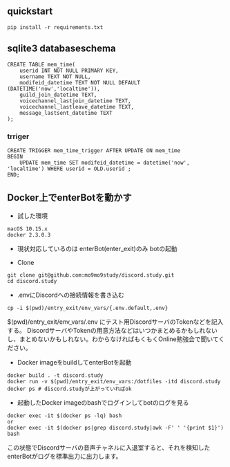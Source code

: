 ## quickstart
```
pip install -r requirements.txt
```


## sqlite3 databaseschema
```
CREATE TABLE mem_time(
    userid INT NOT NULL PRIMARY KEY,
    username TEXT NOT NULL,
    modifeid_datetime TEXT NOT NULL DEFAULT (DATETIME('now','localtime')),
    guild_join_datetime TEXT,
    voicechannel_lastjoin_datetime TEXT,
    voicechannel_lastleave_datetime TEXT,
    message_lastsent_datetime TEXT
);
```
### trriger
```
CREATE TRIGGER mem_time_trigger AFTER UPDATE ON mem_time
BEGIN
    UPDATE mem_time SET modifeid_datetime = datetime('now', 'localtime') WHERE userid = OLD.userid ;
END;
```


## Docker上でenterBotを動かす

- 試した環境
```
macOS 10.15.x
docker 2.3.0.3
```

- 現状対応しているのは
enterBot(enter_exit)のみ
botの起動


- Clone
```
git clone git@github.com:mo9mo9study/discord.study.git
cd discord.study
```

- .envにDiscordへの接続情報を書き込む

```
cp -i $(pwd)/entry_exit/env_vars/{.env.default,.env}
```
$(pwd)/entry_exit/env_vars/.env にテスト用DiscordサーバのTokenなどを記入する。
DiscordサーバやTokenの用意方法などはいつかまとめるかもしれないし、まとめないかもしれない。わからなければもくもくOnline勉強会で聞いてください。


- Docker imageをbuildしてenterBotを起動
```
docker build . -t discord.study
docker run -v $(pwd)/entry_exit/env_vars:/dotfiles -itd discord.study
docker ps # discord.studyが上がっていればok
```

- 起動したDocker imageのbashでログインしてbotのログを見る
```
docker exec -it $(docker ps -lq) bash  
or
docker exec -it $(docker ps|grep discord.study|awk -F' ' '{print $1}') bash  
```
この状態でDiscordサーバの音声チャネルに入退室すると、それを検知したenterBotがログを標準出力に出力します。

